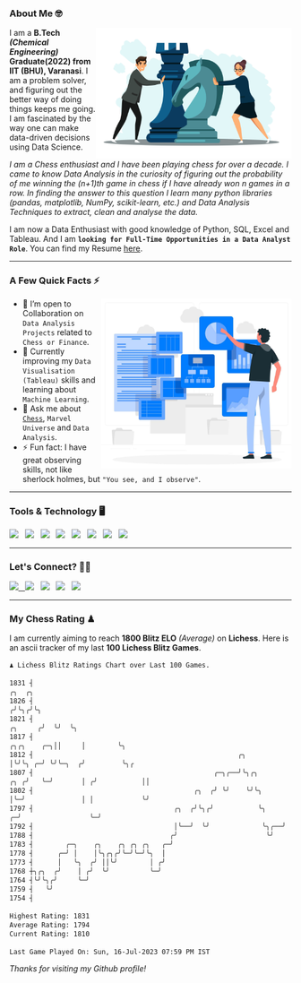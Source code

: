 ### About Me 🤓
<img align="right" alt="Coding" width="350" src="https://github.com/Laxman-Lakhan/Laxman-Lakhan/blob/master/Assets/Chess_Vector.jpg">   

I am a **B.Tech** _**(Chemical Engineering)**_ **Graduate(2022) from IIT (BHU), Varanasi**. I am a problem solver, and figuring out the better way of doing things keeps me going. I am fascinated by the way one can make data-driven decisions using Data Science. 

_I am a Chess enthusiast and I have been playing chess for over a decade. I came to know Data Analysis in the curiosity of figuring out the probability of me winning the (n+1)th game in chess if I have already won n games in a row. In finding the answer to this question I learn many python libraries (pandas, matplotlib, NumPy, scikit-learn, etc.) and Data Analysis Techniques to extract, clean and analyse the data._

I am now a Data Enthusiast with good knowledge of Python, SQL, Excel and Tableau. And I am **`looking for Full-Time Opportunities in a Data Analyst Role`**. You can find my Resume
 [here](https://drive.google.com/file/d/1UIOoogRLj5eGQFQBkuvMmTISZVdl2Ok7/view?usp=sharing).


---

### A Few Quick Facts ⚡️
<img align="right" alt="Coding" width="340" src="https://github.com/Laxman-Lakhan/Laxman-Lakhan/blob/master/Assets/Data_Vector.jpg">   

- 🤝 I’m open to Collaboration on `Data Analysis Projects` related to `Chess or Finance`.
- 📖 Currently improving my `Data Visualisation (Tableau)` skills and learning about `Machine Learning`.
- 💬 Ask me about [`Chess`](https://lichess.org/@/YourKingIsInDanger), `Marvel Universe` and `Data Analysis`.
- ⚡️ Fun fact: I have great observing skills, not like sherlock holmes, but `"You see, and I observe"`.

---
### Tools & Technology 🖥

<img src="https://img.shields.io/badge/Python-white?logo=Python&logoColor=ColorName&style=ShieldStyle" /> &nbsp;
<img src="https://img.shields.io/badge/MySQL-white?logo=MySQL&logoColor=ColorName&style=ShieldStyle" /> &nbsp;
<img src="https://img.shields.io/badge/Tableau-white?logo=Tableau&logoColor=ColorName&style=ShieldStyle" /> &nbsp;
<img src="https://img.shields.io/badge/Excel-white?logo=Microsoft+Excel&logoColor=196F3D&style=ShieldStyle" /> &nbsp;
<img src="https://img.shields.io/badge/Jupyter-white?logo=Jupyter&logoColor=ColorName&style=ShieldStyle" /> &nbsp;
<img src="https://img.shields.io/badge/pandas-white?logo=Pandas&logoColor=000080&style=ShieldStyle" /> &nbsp;
<img src="https://img.shields.io/badge/numpy-white?logo=Numpy&logoColor=85C1E9&style=ShieldStyle" /> &nbsp;
<img src="https://img.shields.io/badge/scikit learn-white?logo=Scikit+Learn&logoColor=ColorName&style=ShieldStyle" /> &nbsp;



---

### Let's Connect? 🫳🏻

<a href="mailto:laxmansingh.lakhan@gmail.com"> <img src="https://img.icons8.com/fluent/48/000000/gmail.png" width="3.5%"/> &nbsp;
[<img src="https://img.icons8.com/color/48/000000/linkedin.png" width="3.5%"/>](https://www.linkedin.com/in/laxman-lakhan/)  &nbsp;
[<img src="https://img.icons8.com/fluent/48/000000/facebook-new.png" width="3.5%"/>](https://www.facebook.com/s.laxmanlakhan/)  &nbsp;
[<img src="https://img.icons8.com/fluent/48/000000/instagram-new.png" width="3.5%"/>](https://www.instagram.com/laxman.lakhan/)  &nbsp;
[<img src="https://img.icons8.com/color/48/000000/twitter.png" width="3.5%"/>](https://twitter.com/laxman__lakhan)  &nbsp;

 ---
  
### My Chess Rating ♟
  
I am currently aiming to reach **1800 Blitz ELO** *(Average)* on **Lichess**. Here is an ascii tracker of my last **100 Lichess Blitz Games**.

  ```
  ♟︎ 𝙻𝚒𝚌𝚑𝚎𝚜𝚜 𝙱𝚕𝚒𝚝𝚣 𝚁𝚊𝚝𝚒𝚗𝚐𝚜 𝙲𝚑𝚊𝚛𝚝 𝚘𝚟𝚎𝚛 𝙻𝚊𝚜𝚝 𝟷00 𝙶𝚊𝚖𝚎𝚜.
  
1831 ┤                                                                                        ╭╮  ╭╮
1826 ┤                                                                                       ╭╯╰╮╭╯╰╮
1821 ┤                                                                               ╭╮     ╭╯  ╰╯  ╰╮
1817 ┤                                                                    ╭╮╭╮    ╭─╮││     │        ╰╮
1812 ┤                                                   ╭╮               │╰╯╰╮ ╭─╯ ╰╯╰─╮  ╭╯         ╰╮╭
1807 ┤                                             ╭─╮╭──╯╰╮╭╮        ╭╮ ╭╯   ╰─╯       │ ╭╯           ││
1802 ┤                                        ╭╮  ╭╯ ╰╯    ╰╯╰╮       │╰─╯              │ │            ╰╯
1797 ┤                                   ╭╮  ╭╯╰╮╭╯           ╰╮    ╭─╯                 ╰─╯
1792 ┤                                   │╰──╯  ╰╯             ╰╮╭──╯
1788 ┤                                  ╭╯                      ╰╯
1783 ┤        ╭─╮    ╭╮    ╭╮ ╭╮ ╭╮   ╭─╯
1778 ┤      ╭─╯ │    │╰╮╭╮╭╯╰─╯╰─╯╰╮  │
1773 ┤      │   ╰╮  ╭╯ ││╰╯        │ ╭╯
1768 ┼╮╭╮  ╭╯    │ ╭╯  ╰╯          ╰─╯
1764 ┤╰╯╰╮╭╯     ╰─╯
1759 ┤   ╰╯
1754 ┤ 

Highest Rating: 1831
Average Rating: 1794
Current Rating: 1810 

Last Game Played On: Sun, 16-Jul-2023 07:59 PM IST
  ```
  
  
*Thanks for visiting my Github profile!*
